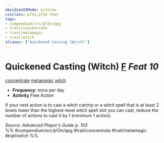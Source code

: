 ```yaml
---
obsidianUIMode: preview
cssclass: pf2e,pf2e-feat
tags:
- compendium/src/pf2e/apg
- trait/concentrate
- trait/metamagic
- trait/witch
aliases: ["Quickened Casting (Witch)"]
---
```

# Quickened Casting (Witch)  [F](rules/core-rulebook/chapter-9-playing-the-game.md#Actions "Free Action") *Feat 10*  
[concentrate](rules/traits/concentrate.md)  [metamagic](rules/traits/metamagic.md)  [witch](rules/traits/witch-apg.md)  

- **Frequency**: once per day
- **Activity** Free Action

If your next action is to cast a witch cantrip or a witch spell that is at least 2 levels lower than the highest-level witch spell slot you can cast, reduce the number of actions to cast it by 1 (minimum 1 action).

*Source: Advanced Player's Guide p. 103*  
%% #compendium/src/pf2e/apg #trait/concentrate #trait/metamagic #trait/witch %%